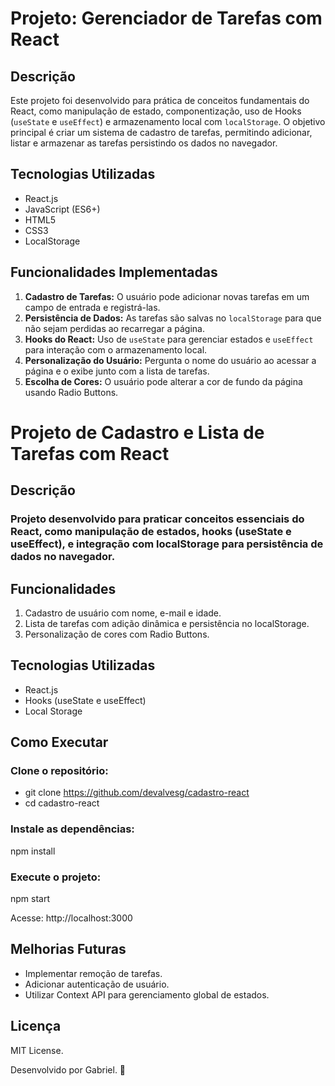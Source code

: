 # Projeto: Gerenciador de Tarefas com React

## Descrição
Este projeto foi desenvolvido para prática de conceitos fundamentais do React, como manipulação de estado, componentização, uso de Hooks (`useState` e `useEffect`) e armazenamento local com `localStorage`. O objetivo principal é criar um sistema de cadastro de tarefas, permitindo adicionar, listar e armazenar as tarefas persistindo os dados no navegador.

## Tecnologias Utilizadas
- React.js
- JavaScript (ES6+)
- HTML5
- CSS3
- LocalStorage

## Funcionalidades Implementadas
1. **Cadastro de Tarefas:** O usuário pode adicionar novas tarefas em um campo de entrada e registrá-las.
2. **Persistência de Dados:** As tarefas são salvas no `localStorage` para que não sejam perdidas ao recarregar a página.
3. **Hooks do React:** Uso de `useState` para gerenciar estados e `useEffect` para interação com o armazenamento local.
4. **Personalização do Usuário:** Pergunta o nome do usuário ao acessar a página e o exibe junto com a lista de tarefas.
5. **Escolha de Cores:** O usuário pode alterar a cor de fundo da página usando Radio Buttons.


# Projeto de Cadastro e Lista de Tarefas com React

## Descrição

### Projeto desenvolvido para praticar conceitos essenciais do React, como manipulação de estados, hooks (useState e useEffect), e integração com localStorage para persistência de dados no navegador.

## Funcionalidades
1. Cadastro de usuário com nome, e-mail e idade.
2. Lista de tarefas com adição dinâmica e persistência no localStorage.
3. Personalização de cores com Radio Buttons.


## Tecnologias Utilizadas
- React.js
- Hooks (useState e useEffect)
- Local Storage

## Como Executar

### Clone o repositório:

- git clone https://github.com/devalvesg/cadastro-react
- cd cadastro-react


### Instale as dependências:
npm install

### Execute o projeto:
npm start

Acesse: http://localhost:3000

## Melhorias Futuras

- Implementar remoção de tarefas.
- Adicionar autenticação de usuário.
- Utilizar Context API para gerenciamento global de estados.


## Licença
MIT License.

Desenvolvido por Gabriel. 🚀
